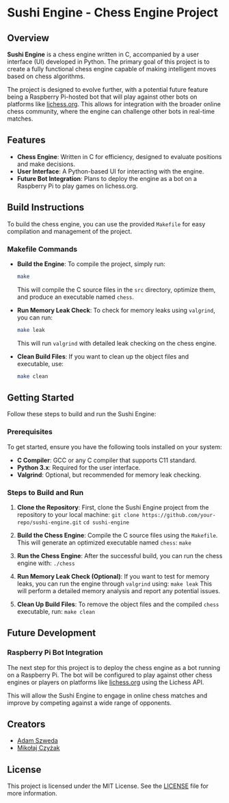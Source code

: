 # Sushi Engine - Chess Engine Project

## Overview

**Sushi Engine** is a chess engine written in C, accompanied by a user interface (UI) developed in Python. The primary goal of this project is to create a fully functional chess engine capable of making intelligent moves based on chess algorithms.

The project is designed to evolve further, with a potential future feature being a Raspberry Pi-hosted bot that will play against other bots on platforms like [lichess.org](https://lichess.org). This allows for integration with the broader online chess community, where the engine can challenge other bots in real-time matches.

## Features
- **Chess Engine**: Written in C for efficiency, designed to evaluate positions and make decisions.
- **User Interface**: A Python-based UI for interacting with the engine.
- **Future Bot Integration**: Plans to deploy the engine as a bot on a Raspberry Pi to play games on lichess.org.

## Build Instructions

To build the chess engine, you can use the provided `Makefile` for easy compilation and management of the project.

### Makefile Commands

- **Build the Engine**:
  To compile the project, simply run:
  ```bash
  make
  ```
  This will compile the C source files in the `src` directory, optimize them, and produce an executable named `chess`.

- **Run Memory Leak Check**:
  To check for memory leaks using `valgrind`, you can run:
  ```bash
  make leak
  ```
  This will run `valgrind` with detailed leak checking on the chess engine.

- **Clean Build Files**:
  If you want to clean up the object files and executable, use:
  ```bash
  make clean
  ```
  
## Getting Started

Follow these steps to build and run the Sushi Engine:

### Prerequisites
To get started, ensure you have the following tools installed on your system:
- **C Compiler**: GCC or any C compiler that supports C11 standard.
- **Python 3.x**: Required for the user interface.
- **Valgrind**: Optional, but recommended for memory leak checking.

### Steps to Build and Run

1. **Clone the Repository**:
   First, clone the Sushi Engine project from the repository to your local machine:
   `git clone https://github.com/your-repo/sushi-engine.git`
   `cd sushi-engine`

2. **Build the Chess Engine**:
   Compile the C source files using the `Makefile`. This will generate an optimized executable named `chess`:
   `make`

3. **Run the Chess Engine**:
   After the successful build, you can run the chess engine with:
   `./chess`

4. **Run Memory Leak Check (Optional)**:
   If you want to test for memory leaks, you can run the engine through `valgrind` using:
   `make leak`
   This will perform a detailed memory analysis and report any potential issues.

5. **Clean Up Build Files**:
   To remove the object files and the compiled `chess` executable, run:
   `make clean`

## Future Development

### Raspberry Pi Bot Integration
The next step for this project is to deploy the chess engine as a bot running on a Raspberry Pi. The bot will be configured to play against other chess engines or players on platforms like [lichess.org](https://lichess.org) using the Lichess API.

This will allow the Sushi Engine to engage in online chess matches and improve by competing against a wide range of opponents.

## Creators
- [Adam Szweda](https://github.com/4d4mszweda)
- [Mikołaj Czyżak](https://github.com/mikolajczy01)

## License

This project is licensed under the MIT License. See the [LICENSE](LICENSE) file for more information.
